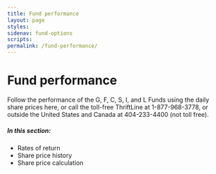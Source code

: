 ```yaml
---
title: Fund performance
layout: page
styles:
sidenav: fund-options
scripts:
permalink: /fund-performance/
---
```


# Fund performance

Follow the performance of the G, F, C, S, I, and L Funds using the daily share prices here, or call the toll-free ThriftLine at 1-877-968-3778, or outside the United States and Canada at 404-233-4400 (not toll free). 

##### In this section:

+ Rates of return
+ Share price history
+ Share price calculation

<!-- CONTENT END -->
